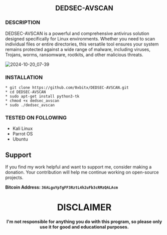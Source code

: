 

<h2 align="center"> DEDSEC-AVSCAN </h2>

### DESCRIPTION
DEDSEC-AVSCAN is a powerful and comprehensive antivirus solution designed specifically for Linux environments. Whether you need to scan individual files or entire directories, this versatile tool ensures your system remains protected against a wide range of malware, including viruses, Trojans, worms, ransomware, rootkits, and other malicious threats. </h4>

![2024-10-20_07-39](https://github.com/user-attachments/assets/c0c4e23c-783b-49b2-9835-86976a760f85)

### INSTALLATION
    * git clone https://github.com/0xbitx/DEDSEC-AVSCAN.git
    * cd DEDSEC-AVSCAN
    * sudo apt-get install python3-tk
    * chmod +x dedsec_avscan
    * sudo ./dedsec_avscan

### TESTED ON FOLLOWING
* Kali Linux 
* Parrot OS 
* Ubuntu

## Support

If you find my work helpful and want to support me, consider making a donation. Your contribution will help me continue working on open-source projects.

**Bitcoin Address: `36ALguYpTgFF3RztL4h2uFb3cRMzQALAcm`**
   
<h1 align="center"> DISCLAIMER </h1>

<h4 align="center">I'm not responsible for anything you do with this program, so please only use it for good and educational purposes. </h4>
